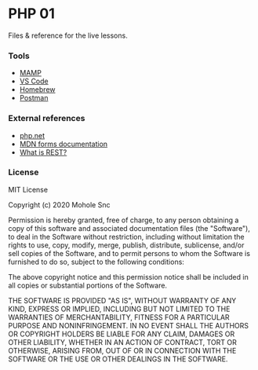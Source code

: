 # PHP 01
Files & reference for the live lessons.

### Tools
* [MAMP](http://mamp.info/)
* [VS Code](https://code.visualstudio.com/)
* [Homebrew](https://brew.sh/)
* [Postman](https://www.postman.com/product/rest-client/)

### External references
* [php.net](https://www.php.net/manual/)
* [MDN forms documentation](https://developer.mozilla.org/en-US/docs/Learn/Forms/Sending_and_retrieving_form_data)
* [What is REST?](https://developer.mozilla.org/en-US/docs/Glossary/REST)

### License
MIT License

Copyright (c) 2020 Mohole Snc

Permission is hereby granted, free of charge, to any person obtaining a copy of this software and associated documentation files (the "Software"), to deal in the Software without restriction, including without limitation the rights to use, copy, modify, merge, publish, distribute, sublicense, and/or sell copies of the Software, and to permit persons to whom the Software is furnished to do so, subject to the following conditions:

The above copyright notice and this permission notice shall be included in all copies or substantial portions of the Software.

THE SOFTWARE IS PROVIDED "AS IS", WITHOUT WARRANTY OF ANY KIND, EXPRESS OR IMPLIED, INCLUDING BUT NOT LIMITED TO THE WARRANTIES OF MERCHANTABILITY, FITNESS FOR A PARTICULAR PURPOSE AND NONINFRINGEMENT. IN NO EVENT SHALL THE AUTHORS OR COPYRIGHT HOLDERS BE LIABLE FOR ANY CLAIM, DAMAGES OR OTHER LIABILITY, WHETHER IN AN ACTION OF CONTRACT, TORT OR OTHERWISE, ARISING FROM, OUT OF OR IN CONNECTION WITH THE SOFTWARE OR THE USE OR OTHER DEALINGS IN THE SOFTWARE.